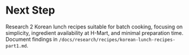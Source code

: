 # Next Step

Research 2 Korean lunch recipes suitable for batch cooking, focusing on simplicity, ingredient availability at H-Mart, and minimal preparation time. Document findings in `/docs/research/recipes/korean-lunch-recipes-part1.md`.
